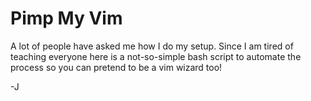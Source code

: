 # Pimp My Vim
A lot of people have asked me how I do my setup. Since I am tired of teaching everyone here is a not-so-simple bash script to automate the process so you can pretend to be a vim wizard too!

-J
